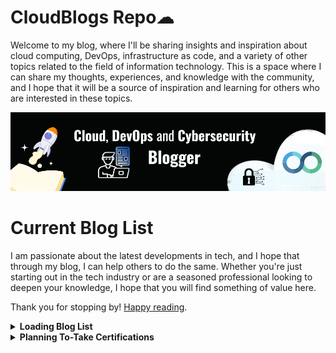 
# CloudBlogs Repo☁


Welcome to my blog, where I'll be sharing insights and inspiration about cloud computing, DevOps, infrastructure as code, and a variety of other topics related to the field of information technology. This is a space where I can share my thoughts, experiences, and knowledge with the community, and I hope that it will be a source of inspiration and learning for others who are interested in these topics.

 
 
 

<img class="img" src="Banner.png" alt="Hey">
 

# Current Blog List
I am passionate about the latest developments in tech, and I hope that through my blog, I can help others to do the same. Whether you're just starting out in the tech industry or are a seasoned professional looking to deepen your knowledge, I hope that you will find something of value here. 

Thank you for stopping by! [Happy reading](https://archive.yahya-abulhaj.dev/).

<details>  

<summary><b> Loading Blog List </b></summary>
<br>
I'm constantly getting ideas, so I try to write down what I'd like time with and what I believe will be beneficial to the community.

My interests revolve around devops, development, security, and innovation.

<details>  

<summary>DevOps</summary>

- [ ] [GitLab CI Full Demo]()

- [ ] [Jenkins For DevOps CI/CD - Build Automation]()

- [ ] [Artifact Repo Manager, Nexus]()

- [ ] [Agile & the philosophy behind it?]() 

- [ ] [Critical OS Concepts for DevOps]() 

- [ ] [Deep Dive to Server management and web servers such Nginx etc]()

- [ ] [Monitoring for DevOps, Infra & apps, logs management]()

- [ ] [Network & Security For DevOps]()


</details>

<details>  

<summary> Dev </summary>

- [ ] [Packet Managers, Node, NPM, YARN]() 

- [ ] [Go For DevOps - FULL]() 

- [ ] [APIs]() 

- [ ] [Databases, SQL, NOSQL & Scalling]()

- [ ] [Caching]()

- [ ] [Integration/Unit/Functional Testing, get the use of selenium]()

- [ ] [Cloud Design Patterns deeper includin k8s]()


</details>

<details>  

<summary> AWS </summary>

- [ ] [AWS for DevOps: How to Implement Continuous Integration and Deployment]()

- [ ] [AWS CloudFormation: Automating Infrastructure Provisioning]()

- [ ] [AWS Lambda: A Guide to Serverless Computing]()

- [ ] [How to Optimize Costs in AWS]()


</details> 

<details>  <summary> Certification Study Guides </summary>

- [ ] [GCP ACE | Resources]()

- [ ] [AWS SAA-C03]()


</details> 

</details>

<details>  

<summary> <b>Planning To-Take Certifications </b></summary>

<br>
 
This section is purely for entertainment purposes; at the moment, what I am most concerned with is giving back. Certs are therefore for some mini-challenges and to make the most of the available time. Best regards,
- GCP ACE

- AWS SAA-C03

- SC-100

> [Feature Request?](https://feedback.hashnode.com/p/the-total-number-of-blog-views-on-your-hashnode-profile) **If you saw it, please upvote!**

Please read [about this repository](about.md) for more information.

</details>

